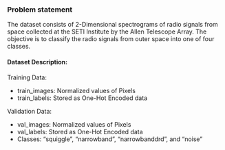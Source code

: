 ### Problem statement

The dataset consists of 2-Dimensional spectrograms of
radio signals from space collected at the SETI Institute
by the Allen Telescope Array. The objective is to
classify the radio signals from outer space into one of
four classes.

#### Dataset Description:

Training Data:
 - train_images: Normalized values of Pixels
 -  train_labels: Stored as One-Hot Encoded data
 
Validation Data:
 - val_images: Normalized values of Pixels
 - val_labels: Stored as One-Hot Encoded data
 - Classes: “squiggle”, “narrowband”, “narrowbanddrd”, and “noise”
